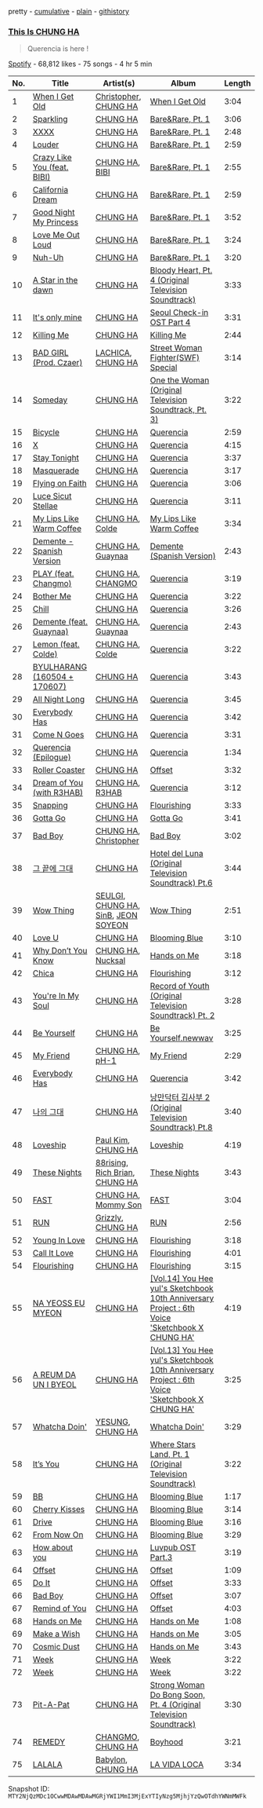 pretty - [cumulative](/playlists/cumulative/37i9dQZF1DXdYwX3Ds2dLJ.md) - [plain](/playlists/plain/37i9dQZF1DXdYwX3Ds2dLJ) - [githistory](https://github.githistory.xyz/mackorone/spotify-playlist-archive/blob/main/playlists/plain/37i9dQZF1DXdYwX3Ds2dLJ)

### [This Is CHUNG HA](https://open.spotify.com/playlist/37i9dQZF1DXdYwX3Ds2dLJ)

> Querencia is here !

[Spotify](https://open.spotify.com/user/spotify) - 68,812 likes - 75 songs - 4 hr 5 min

| No. | Title | Artist(s) | Album | Length |
|---|---|---|---|---|
| 1 | [When I Get Old](https://open.spotify.com/track/5f2CcxzZoW7hNs1O8NhG6y) | [Christopher](https://open.spotify.com/artist/3zDRCqOhJXJfS2YWOEwGMC), [CHUNG HA](https://open.spotify.com/artist/2PSJ6YriU7JsFucxACpU7Y) | [When I Get Old](https://open.spotify.com/album/3mJMHqT2w0HwjQkneNVE14) | 3:04 |
| 2 | [Sparkling](https://open.spotify.com/track/6TzU11huC8Hz4FVEsvCeE7) | [CHUNG HA](https://open.spotify.com/artist/2PSJ6YriU7JsFucxACpU7Y) | [Bare&Rare, Pt\. 1](https://open.spotify.com/album/0fgLDYoqdQw5bhzPFWvclR) | 3:06 |
| 3 | [XXXX](https://open.spotify.com/track/49jIwnU0pAUWorDG4ahISg) | [CHUNG HA](https://open.spotify.com/artist/2PSJ6YriU7JsFucxACpU7Y) | [Bare&Rare, Pt\. 1](https://open.spotify.com/album/0fgLDYoqdQw5bhzPFWvclR) | 2:48 |
| 4 | [Louder](https://open.spotify.com/track/4cZvTWcgPyHx2eZb0ruyX3) | [CHUNG HA](https://open.spotify.com/artist/2PSJ6YriU7JsFucxACpU7Y) | [Bare&Rare, Pt\. 1](https://open.spotify.com/album/0fgLDYoqdQw5bhzPFWvclR) | 2:59 |
| 5 | [Crazy Like You \(feat\. BIBI\)](https://open.spotify.com/track/0oUK4m2wNIBPfejlcB1N9k) | [CHUNG HA](https://open.spotify.com/artist/2PSJ6YriU7JsFucxACpU7Y), [BIBI](https://open.spotify.com/artist/6UbmqUEgjLA6jAcXwbM1Z9) | [Bare&Rare, Pt\. 1](https://open.spotify.com/album/0fgLDYoqdQw5bhzPFWvclR) | 2:55 |
| 6 | [California Dream](https://open.spotify.com/track/3ulIMvCtahvAmAQHcCbDFs) | [CHUNG HA](https://open.spotify.com/artist/2PSJ6YriU7JsFucxACpU7Y) | [Bare&Rare, Pt\. 1](https://open.spotify.com/album/0fgLDYoqdQw5bhzPFWvclR) | 2:59 |
| 7 | [Good Night My Princess](https://open.spotify.com/track/12QoF5mIoZ1ZrVZFoc2Nwl) | [CHUNG HA](https://open.spotify.com/artist/2PSJ6YriU7JsFucxACpU7Y) | [Bare&Rare, Pt\. 1](https://open.spotify.com/album/0fgLDYoqdQw5bhzPFWvclR) | 3:52 |
| 8 | [Love Me Out Loud](https://open.spotify.com/track/1zFT6Z2zT4Z4kUFnerd9lE) | [CHUNG HA](https://open.spotify.com/artist/2PSJ6YriU7JsFucxACpU7Y) | [Bare&Rare, Pt\. 1](https://open.spotify.com/album/0fgLDYoqdQw5bhzPFWvclR) | 3:24 |
| 9 | [Nuh\-Uh](https://open.spotify.com/track/0um5z70pgfggfEzkhQuspz) | [CHUNG HA](https://open.spotify.com/artist/2PSJ6YriU7JsFucxACpU7Y) | [Bare&Rare, Pt\. 1](https://open.spotify.com/album/0fgLDYoqdQw5bhzPFWvclR) | 3:20 |
| 10 | [A Star in the dawn](https://open.spotify.com/track/3w0ICgCMIiWdvdgRs3suj2) | [CHUNG HA](https://open.spotify.com/artist/2PSJ6YriU7JsFucxACpU7Y) | [Bloody Heart, Pt\. 4 \(Original Television Soundtrack\)](https://open.spotify.com/album/5mUdKodxv172t3aB4AhrWy) | 3:33 |
| 11 | [It's only mine](https://open.spotify.com/track/4NGt7PDTJE5rBWhU79kEBz) | [CHUNG HA](https://open.spotify.com/artist/2PSJ6YriU7JsFucxACpU7Y) | [Seoul Check\-in OST Part 4](https://open.spotify.com/album/4sBO5xbe5KXQGcAYD5Fe3z) | 3:31 |
| 12 | [Killing Me](https://open.spotify.com/track/3QD0Y1tTngihByjdWC99lG) | [CHUNG HA](https://open.spotify.com/artist/2PSJ6YriU7JsFucxACpU7Y) | [Killing Me](https://open.spotify.com/album/21jf5kUkK5nHYTuZ5GRZVW) | 2:44 |
| 13 | [BAD GIRL \(Prod\. Czaer\)](https://open.spotify.com/track/4yCQYX8eKL1XYJmGglSV1A) | [LACHICA](https://open.spotify.com/artist/0vqjEQRfmE1Sov92UQRJMp), [CHUNG HA](https://open.spotify.com/artist/2PSJ6YriU7JsFucxACpU7Y) | [Street Woman Fighter\(SWF\) Special](https://open.spotify.com/album/3iW6rZmhiSLNveTOrX26z6) | 3:14 |
| 14 | [Someday](https://open.spotify.com/track/2Hd9y1sae4yhYBVvqYOIqx) | [CHUNG HA](https://open.spotify.com/artist/2PSJ6YriU7JsFucxACpU7Y) | [One the Woman \(Original Television Soundtrack, Pt\. 3\)](https://open.spotify.com/album/57PE5m7bKkHg2pXQThizAj) | 3:22 |
| 15 | [Bicycle](https://open.spotify.com/track/7wDVvxMUdW5MtJUqFtuXUz) | [CHUNG HA](https://open.spotify.com/artist/2PSJ6YriU7JsFucxACpU7Y) | [Querencia](https://open.spotify.com/album/1p2OBhqq0d1N8awjHV9xA3) | 2:59 |
| 16 | [X](https://open.spotify.com/track/4IQaBvlHjZrpZrIKWXuBxh) | [CHUNG HA](https://open.spotify.com/artist/2PSJ6YriU7JsFucxACpU7Y) | [Querencia](https://open.spotify.com/album/1p2OBhqq0d1N8awjHV9xA3) | 4:15 |
| 17 | [Stay Tonight](https://open.spotify.com/track/7Cn6R7YB4EjQkfci9DdceG) | [CHUNG HA](https://open.spotify.com/artist/2PSJ6YriU7JsFucxACpU7Y) | [Querencia](https://open.spotify.com/album/1p2OBhqq0d1N8awjHV9xA3) | 3:37 |
| 18 | [Masquerade](https://open.spotify.com/track/0AABiBAIYQCMpLI0ODbDDL) | [CHUNG HA](https://open.spotify.com/artist/2PSJ6YriU7JsFucxACpU7Y) | [Querencia](https://open.spotify.com/album/1p2OBhqq0d1N8awjHV9xA3) | 3:17 |
| 19 | [Flying on Faith](https://open.spotify.com/track/34v3Sm3KEc7DtGPP50jyrl) | [CHUNG HA](https://open.spotify.com/artist/2PSJ6YriU7JsFucxACpU7Y) | [Querencia](https://open.spotify.com/album/1p2OBhqq0d1N8awjHV9xA3) | 3:06 |
| 20 | [Luce Sicut Stellae](https://open.spotify.com/track/6j2Tpn3qQS2BLPNwytsefO) | [CHUNG HA](https://open.spotify.com/artist/2PSJ6YriU7JsFucxACpU7Y) | [Querencia](https://open.spotify.com/album/1p2OBhqq0d1N8awjHV9xA3) | 3:11 |
| 21 | [My Lips Like Warm Coffee](https://open.spotify.com/track/3BWTaW69km35u55PN4O1UH) | [CHUNG HA](https://open.spotify.com/artist/2PSJ6YriU7JsFucxACpU7Y), [Colde](https://open.spotify.com/artist/3VQDqjQ4wJyw8PzpGdlZpB) | [My Lips Like Warm Coffee](https://open.spotify.com/album/5RsWNGFreBwwHCHln5CL6D) | 3:34 |
| 22 | [Demente \- Spanish Version](https://open.spotify.com/track/4pBsmktr55rBxprHFXIFy8) | [CHUNG HA](https://open.spotify.com/artist/2PSJ6YriU7JsFucxACpU7Y), [Guaynaa](https://open.spotify.com/artist/0BqURncJM5B1BBu7UM51eq) | [Demente \(Spanish Version\)](https://open.spotify.com/album/46Veo9EtvuDO0UaNJN14Dv) | 2:43 |
| 23 | [PLAY \(feat\. Changmo\)](https://open.spotify.com/track/6UM5HKVVm1cjOQhUJB4Ft3) | [CHUNG HA](https://open.spotify.com/artist/2PSJ6YriU7JsFucxACpU7Y), [CHANGMO](https://open.spotify.com/artist/3hvinNZRzTLoREmqFiKr1b) | [Querencia](https://open.spotify.com/album/1p2OBhqq0d1N8awjHV9xA3) | 3:19 |
| 24 | [Bother Me](https://open.spotify.com/track/3t4ozuyQ2OidVwuG08FHBn) | [CHUNG HA](https://open.spotify.com/artist/2PSJ6YriU7JsFucxACpU7Y) | [Querencia](https://open.spotify.com/album/1p2OBhqq0d1N8awjHV9xA3) | 3:22 |
| 25 | [Chill](https://open.spotify.com/track/4yWgTBYmJGnQKn63S9GUbf) | [CHUNG HA](https://open.spotify.com/artist/2PSJ6YriU7JsFucxACpU7Y) | [Querencia](https://open.spotify.com/album/1p2OBhqq0d1N8awjHV9xA3) | 3:26 |
| 26 | [Demente \(feat\. Guaynaa\)](https://open.spotify.com/track/0NhHFXC06r5kK1rTUuOjxM) | [CHUNG HA](https://open.spotify.com/artist/2PSJ6YriU7JsFucxACpU7Y), [Guaynaa](https://open.spotify.com/artist/0BqURncJM5B1BBu7UM51eq) | [Querencia](https://open.spotify.com/album/1p2OBhqq0d1N8awjHV9xA3) | 2:43 |
| 27 | [Lemon \(feat\. Colde\)](https://open.spotify.com/track/0YxrpGXvAX6RsvdwRky6qN) | [CHUNG HA](https://open.spotify.com/artist/2PSJ6YriU7JsFucxACpU7Y), [Colde](https://open.spotify.com/artist/3VQDqjQ4wJyw8PzpGdlZpB) | [Querencia](https://open.spotify.com/album/1p2OBhqq0d1N8awjHV9xA3) | 3:22 |
| 28 | [BYULHARANG \(160504 + 170607\)](https://open.spotify.com/track/0Ric2EfmVW0Xlz35v5ucMx) | [CHUNG HA](https://open.spotify.com/artist/2PSJ6YriU7JsFucxACpU7Y) | [Querencia](https://open.spotify.com/album/1p2OBhqq0d1N8awjHV9xA3) | 3:43 |
| 29 | [All Night Long](https://open.spotify.com/track/4CGmwiG8f9QqMYz33fxSzs) | [CHUNG HA](https://open.spotify.com/artist/2PSJ6YriU7JsFucxACpU7Y) | [Querencia](https://open.spotify.com/album/1p2OBhqq0d1N8awjHV9xA3) | 3:45 |
| 30 | [Everybody Has](https://open.spotify.com/track/2UcC7n5jG6QMtOE0Zxznpm) | [CHUNG HA](https://open.spotify.com/artist/2PSJ6YriU7JsFucxACpU7Y) | [Querencia](https://open.spotify.com/album/1p2OBhqq0d1N8awjHV9xA3) | 3:42 |
| 31 | [Come N Goes](https://open.spotify.com/track/5FANrx0S8OLZrHiG8OpvVB) | [CHUNG HA](https://open.spotify.com/artist/2PSJ6YriU7JsFucxACpU7Y) | [Querencia](https://open.spotify.com/album/1p2OBhqq0d1N8awjHV9xA3) | 3:31 |
| 32 | [Querencia \(Epilogue\)](https://open.spotify.com/track/6WKRso2bBkl1GR5ChIT8K1) | [CHUNG HA](https://open.spotify.com/artist/2PSJ6YriU7JsFucxACpU7Y) | [Querencia](https://open.spotify.com/album/1p2OBhqq0d1N8awjHV9xA3) | 1:34 |
| 33 | [Roller Coaster](https://open.spotify.com/track/6DIW7GJbuGZdHolRcPWprP) | [CHUNG HA](https://open.spotify.com/artist/2PSJ6YriU7JsFucxACpU7Y) | [Offset](https://open.spotify.com/album/04TsF8IFb70DdBYDT8egvw) | 3:32 |
| 34 | [Dream of You \(with R3HAB\)](https://open.spotify.com/track/1d8Arh7PushRWWJRs41rSa) | [CHUNG HA](https://open.spotify.com/artist/2PSJ6YriU7JsFucxACpU7Y), [R3HAB](https://open.spotify.com/artist/6cEuCEZu7PAE9ZSzLLc2oQ) | [Querencia](https://open.spotify.com/album/1p2OBhqq0d1N8awjHV9xA3) | 3:12 |
| 35 | [Snapping](https://open.spotify.com/track/4IOxk5ep5ONrdlL0ZIy64v) | [CHUNG HA](https://open.spotify.com/artist/2PSJ6YriU7JsFucxACpU7Y) | [Flourishing](https://open.spotify.com/album/5rHnbSUBaflJgCLlZfDnzt) | 3:33 |
| 36 | [Gotta Go](https://open.spotify.com/track/1exnDFdC34GyBcaLt9ZJfX) | [CHUNG HA](https://open.spotify.com/artist/2PSJ6YriU7JsFucxACpU7Y) | [Gotta Go](https://open.spotify.com/album/3WgHekDElv10Kam9aCMwnx) | 3:41 |
| 37 | [Bad Boy](https://open.spotify.com/track/1WCOna34eEMPgjfOOZkGQc) | [CHUNG HA](https://open.spotify.com/artist/2PSJ6YriU7JsFucxACpU7Y), [Christopher](https://open.spotify.com/artist/3zDRCqOhJXJfS2YWOEwGMC) | [Bad Boy](https://open.spotify.com/album/4IRuxkSbw7iZZmnr6Rly2Q) | 3:02 |
| 38 | [그 끝에 그대](https://open.spotify.com/track/7D8IxjdvFTYPcnCmNfzvNS) | [CHUNG HA](https://open.spotify.com/artist/2PSJ6YriU7JsFucxACpU7Y) | [Hotel del Luna \(Original Television Soundtrack\) Pt.6](https://open.spotify.com/album/0iauGMMQmUJuBBWqnKx0Op) | 3:44 |
| 39 | [Wow Thing](https://open.spotify.com/track/5MwfxCtqMFGYp9Nc1BkTrS) | [SEULGI](https://open.spotify.com/artist/2QM5S4yO6xHgnNvF0nbZZq), [CHUNG HA](https://open.spotify.com/artist/2PSJ6YriU7JsFucxACpU7Y), [SinB](https://open.spotify.com/artist/0tZl5OAXf9jYXFmfRGejs2), [JEON SOYEON](https://open.spotify.com/artist/6Xg22wJOAcnvPUfk5WvODH) | [Wow Thing](https://open.spotify.com/album/3xEPyp7h78uULpDPuKvokH) | 2:51 |
| 40 | [Love U](https://open.spotify.com/track/0Hk7Aoxk7qdfj7bO83iL69) | [CHUNG HA](https://open.spotify.com/artist/2PSJ6YriU7JsFucxACpU7Y) | [Blooming Blue](https://open.spotify.com/album/6Np41VY6robn2MhsVhl9Z2) | 3:10 |
| 41 | [Why Don’t You Know](https://open.spotify.com/track/3L6OalQDbdCS0Tg1kFccYn) | [CHUNG HA](https://open.spotify.com/artist/2PSJ6YriU7JsFucxACpU7Y), [Nucksal](https://open.spotify.com/artist/6v5cGuRCZKq08nLI4WXJuB) | [Hands on Me](https://open.spotify.com/album/7KM1Yi5xYv3O6OcKsEeV83) | 3:18 |
| 42 | [Chica](https://open.spotify.com/track/7Bt5HMVKtBOC5OaE7s3tym) | [CHUNG HA](https://open.spotify.com/artist/2PSJ6YriU7JsFucxACpU7Y) | [Flourishing](https://open.spotify.com/album/5rHnbSUBaflJgCLlZfDnzt) | 3:12 |
| 43 | [You're In My Soul](https://open.spotify.com/track/2wQchESFUL4Scb30q4xCeL) | [CHUNG HA](https://open.spotify.com/artist/2PSJ6YriU7JsFucxACpU7Y) | [Record of Youth \(Original Television Soundtrack\) Pt\. 2](https://open.spotify.com/album/3YlTiz3mgIUok8P9bgFA6U) | 3:28 |
| 44 | [Be Yourself](https://open.spotify.com/track/0LCd5cmqVkZy0koiWB4kb9) | [CHUNG HA](https://open.spotify.com/artist/2PSJ6YriU7JsFucxACpU7Y) | [Be Yourself.newwav](https://open.spotify.com/album/1qXEwadpMUuNwByliKWdbc) | 3:25 |
| 45 | [My Friend](https://open.spotify.com/track/7KDBSl1GZqrf8wEuFpI3L0) | [CHUNG HA](https://open.spotify.com/artist/2PSJ6YriU7JsFucxACpU7Y), [pH\-1](https://open.spotify.com/artist/2u7CP5T30c8ctenzXgEV1W) | [My Friend](https://open.spotify.com/album/0FBwobo00ZRJRZzPvpWRyj) | 2:29 |
| 46 | [Everybody Has](https://open.spotify.com/track/2UcC7n5jG6QMtOE0Zxznpm) | [CHUNG HA](https://open.spotify.com/artist/2PSJ6YriU7JsFucxACpU7Y) | [Querencia](https://open.spotify.com/album/1p2OBhqq0d1N8awjHV9xA3) | 3:42 |
| 47 | [나의 그대](https://open.spotify.com/track/7EXTPBMNV9N2s3fUrqMC7i) | [CHUNG HA](https://open.spotify.com/artist/2PSJ6YriU7JsFucxACpU7Y) | [낭만닥터 김사부 2 \(Original Television Soundtrack\) Pt.8](https://open.spotify.com/album/2eDsS1VbMDEs0z2Lo0dHBv) | 3:40 |
| 48 | [Loveship](https://open.spotify.com/track/6Hqk3UKf4uIrdbkJvwM7y3) | [Paul Kim](https://open.spotify.com/artist/4qRXrzUmdy3p33lgvJEzdv), [CHUNG HA](https://open.spotify.com/artist/2PSJ6YriU7JsFucxACpU7Y) | [Loveship](https://open.spotify.com/album/6bwWdBKK3YGxgFJkZ8BYVQ) | 4:19 |
| 49 | [These Nights](https://open.spotify.com/track/2n0oy8RGDpy6WGcLImTteI) | [88rising](https://open.spotify.com/artist/1AhjOkOLkbHUfcHDSErXQs), [Rich Brian](https://open.spotify.com/artist/2IDLDx25HU1nQMKde4n61a), [CHUNG HA](https://open.spotify.com/artist/2PSJ6YriU7JsFucxACpU7Y) | [These Nights](https://open.spotify.com/album/2ZHGnhsomLmLezueESi9ou) | 3:43 |
| 50 | [FAST](https://open.spotify.com/track/5qz2JLETV6S7nWakMB37ki) | [CHUNG HA](https://open.spotify.com/artist/2PSJ6YriU7JsFucxACpU7Y), [Mommy Son](https://open.spotify.com/artist/5xWKWXamxbujIdti9xpnI1) | [FAST](https://open.spotify.com/album/1tnhaRf0aRqIrmdyCPPIYc) | 3:04 |
| 51 | [RUN](https://open.spotify.com/track/0avAEHS9V6lDcZ5yUgU6sT) | [Grizzly](https://open.spotify.com/artist/5Egus6b1x9pYOnqsG7y1f4), [CHUNG HA](https://open.spotify.com/artist/2PSJ6YriU7JsFucxACpU7Y) | [RUN](https://open.spotify.com/album/48A6N9jopPaR7RtwMiQysL) | 2:56 |
| 52 | [Young In Love](https://open.spotify.com/track/4dIObSazv75psS0AX9z6ro) | [CHUNG HA](https://open.spotify.com/artist/2PSJ6YriU7JsFucxACpU7Y) | [Flourishing](https://open.spotify.com/album/5rHnbSUBaflJgCLlZfDnzt) | 3:18 |
| 53 | [Call It Love](https://open.spotify.com/track/3HxurUySp2zUcExO1zi6Y9) | [CHUNG HA](https://open.spotify.com/artist/2PSJ6YriU7JsFucxACpU7Y) | [Flourishing](https://open.spotify.com/album/5rHnbSUBaflJgCLlZfDnzt) | 4:01 |
| 54 | [Flourishing](https://open.spotify.com/track/5kbYgt4pAhKsmoQJGCj33x) | [CHUNG HA](https://open.spotify.com/artist/2PSJ6YriU7JsFucxACpU7Y) | [Flourishing](https://open.spotify.com/album/5rHnbSUBaflJgCLlZfDnzt) | 3:15 |
| 55 | [NA YEOSS EU MYEON](https://open.spotify.com/track/5VnJMPXdPc9p5arVZRHj8O) | [CHUNG HA](https://open.spotify.com/artist/2PSJ6YriU7JsFucxACpU7Y) | [\[Vol.14\] You Hee yul's Sketchbook 10th Anniversary Project : 6th Voice 'Sketchbook X CHUNG HA'](https://open.spotify.com/album/7mVJtnGHJWeb5bCBPBx5Mx) | 4:19 |
| 56 | [A REUM DA UN I BYEOL](https://open.spotify.com/track/5dcRsgrAojHRlS0BFpmbdj) | [CHUNG HA](https://open.spotify.com/artist/2PSJ6YriU7JsFucxACpU7Y) | [\[Vol.13\] You Hee yul's Sketchbook 10th Anniversary Project : 6th Voice 'Sketchbook X CHUNG HA'](https://open.spotify.com/album/5ramYGPYBoUgDzQHUml7xa) | 3:25 |
| 57 | [Whatcha Doin'](https://open.spotify.com/track/1kfEJ0w6qRZR9dIOWJGe0J) | [YESUNG](https://open.spotify.com/artist/4hyF8Vtc73RYJr3RgTE2Zf), [CHUNG HA](https://open.spotify.com/artist/2PSJ6YriU7JsFucxACpU7Y) | [Whatcha Doin'](https://open.spotify.com/album/5ZqrNpvlfW0qeZ6bDCjmaU) | 3:29 |
| 58 | [It’s You](https://open.spotify.com/track/4V0I40WRUwS3by62lZdsfM) | [CHUNG HA](https://open.spotify.com/artist/2PSJ6YriU7JsFucxACpU7Y) | [Where Stars Land, Pt\. 1 \(Original Television Soundtrack\)](https://open.spotify.com/album/2IHpMfAjV0W0eCYT1rHHFQ) | 3:22 |
| 59 | [BB](https://open.spotify.com/track/6rKSqNmZad9VPfCQGHPojb) | [CHUNG HA](https://open.spotify.com/artist/2PSJ6YriU7JsFucxACpU7Y) | [Blooming Blue](https://open.spotify.com/album/6Np41VY6robn2MhsVhl9Z2) | 1:17 |
| 60 | [Cherry Kisses](https://open.spotify.com/track/0y4QB8wG2x2cNhyjajh7X0) | [CHUNG HA](https://open.spotify.com/artist/2PSJ6YriU7JsFucxACpU7Y) | [Blooming Blue](https://open.spotify.com/album/6Np41VY6robn2MhsVhl9Z2) | 3:14 |
| 61 | [Drive](https://open.spotify.com/track/75h5JEOLUJzYH5836V3BQE) | [CHUNG HA](https://open.spotify.com/artist/2PSJ6YriU7JsFucxACpU7Y) | [Blooming Blue](https://open.spotify.com/album/6Np41VY6robn2MhsVhl9Z2) | 3:16 |
| 62 | [From Now On](https://open.spotify.com/track/3gNKQYq9kdTBWoqlGuDb6e) | [CHUNG HA](https://open.spotify.com/artist/2PSJ6YriU7JsFucxACpU7Y) | [Blooming Blue](https://open.spotify.com/album/6Np41VY6robn2MhsVhl9Z2) | 3:29 |
| 63 | [How about you](https://open.spotify.com/track/31vk0g0BrHazdDVN3IP76u) | [CHUNG HA](https://open.spotify.com/artist/2PSJ6YriU7JsFucxACpU7Y) | [Luvpub OST Part.3](https://open.spotify.com/album/0OsxPl82DJAyCJDKHzgTx7) | 3:19 |
| 64 | [Offset](https://open.spotify.com/track/1oAeGMfEUvJI2cdiG5vURo) | [CHUNG HA](https://open.spotify.com/artist/2PSJ6YriU7JsFucxACpU7Y) | [Offset](https://open.spotify.com/album/04TsF8IFb70DdBYDT8egvw) | 1:09 |
| 65 | [Do It](https://open.spotify.com/track/5CBL6eFkYZEr5MshEN3MmL) | [CHUNG HA](https://open.spotify.com/artist/2PSJ6YriU7JsFucxACpU7Y) | [Offset](https://open.spotify.com/album/04TsF8IFb70DdBYDT8egvw) | 3:33 |
| 66 | [Bad Boy](https://open.spotify.com/track/2lEmjaR8rQqsQqe6CLXtdz) | [CHUNG HA](https://open.spotify.com/artist/2PSJ6YriU7JsFucxACpU7Y) | [Offset](https://open.spotify.com/album/04TsF8IFb70DdBYDT8egvw) | 3:07 |
| 67 | [Remind of You](https://open.spotify.com/track/3XP4CrI6jHlo2ZJ9Jpn4EX) | [CHUNG HA](https://open.spotify.com/artist/2PSJ6YriU7JsFucxACpU7Y) | [Offset](https://open.spotify.com/album/04TsF8IFb70DdBYDT8egvw) | 4:03 |
| 68 | [Hands on Me](https://open.spotify.com/track/067hR2ouOr91wKoMKh1K9E) | [CHUNG HA](https://open.spotify.com/artist/2PSJ6YriU7JsFucxACpU7Y) | [Hands on Me](https://open.spotify.com/album/7KM1Yi5xYv3O6OcKsEeV83) | 1:08 |
| 69 | [Make a Wish](https://open.spotify.com/track/7sN4v0ElVmdvdTkjT23y16) | [CHUNG HA](https://open.spotify.com/artist/2PSJ6YriU7JsFucxACpU7Y) | [Hands on Me](https://open.spotify.com/album/7KM1Yi5xYv3O6OcKsEeV83) | 3:05 |
| 70 | [Cosmic Dust](https://open.spotify.com/track/5QxRlfnjp8ELreyz36iS5g) | [CHUNG HA](https://open.spotify.com/artist/2PSJ6YriU7JsFucxACpU7Y) | [Hands on Me](https://open.spotify.com/album/7KM1Yi5xYv3O6OcKsEeV83) | 3:43 |
| 71 | [Week](https://open.spotify.com/track/4banEKlbDsBOIvBDTssAf1) | [CHUNG HA](https://open.spotify.com/artist/2PSJ6YriU7JsFucxACpU7Y) | [Week](https://open.spotify.com/album/0i3GmrB7DW4keoTd53g3AP) | 3:22 |
| 72 | [Week](https://open.spotify.com/track/4banEKlbDsBOIvBDTssAf1) | [CHUNG HA](https://open.spotify.com/artist/2PSJ6YriU7JsFucxACpU7Y) | [Week](https://open.spotify.com/album/0i3GmrB7DW4keoTd53g3AP) | 3:22 |
| 73 | [Pit\-A\-Pat](https://open.spotify.com/track/2VI3BhUQPGgwFdkbnnZyEy) | [CHUNG HA](https://open.spotify.com/artist/2PSJ6YriU7JsFucxACpU7Y) | [Strong Woman Do Bong Soon, Pt\. 4 \(Original Television Soundtrack\)](https://open.spotify.com/album/7EL2MtMonriK4Tb2rh0IL5) | 3:30 |
| 74 | [REMEDY](https://open.spotify.com/track/3BcVxAJ4Ok0zbQ6nsu1No4) | [CHANGMO](https://open.spotify.com/artist/3hvinNZRzTLoREmqFiKr1b), [CHUNG HA](https://open.spotify.com/artist/2PSJ6YriU7JsFucxACpU7Y) | [Boyhood](https://open.spotify.com/album/7ybEq8ZLOtsH2VwdIrjNri) | 3:21 |
| 75 | [LALALA](https://open.spotify.com/track/1mW3V0DtbrEaUHgApt9Uql) | [Babylon](https://open.spotify.com/artist/3P16F9giedxmc5238b66bo), [CHUNG HA](https://open.spotify.com/artist/2PSJ6YriU7JsFucxACpU7Y) | [LA VIDA LOCA](https://open.spotify.com/album/6rEdWTwLAfTNzSHSH7WHBi) | 3:34 |

Snapshot ID: `MTY2NjQzMDc1OCwwMDAwMDAwMGRjYWI1MmI3MjExYTIyNzg5MjhjYzQwOTdhYWNmMWFk`
